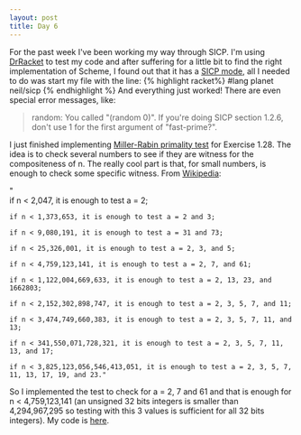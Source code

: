 ```yaml
---
layout: post
title: Day 6
---
```


For the past week I've been working my way through SICP. I'm using [DrRacket](http://docs.racket-lang.org/drracket/) to test my code and after suffering for a little bit to find the right implementation of Scheme, I found out that it has a [SICP mode](http://www.neilvandyke.org/racket-sicp/), all I needed to do was start my file with the line:
{% highlight racket%}
#lang planet neil/sicp
{% endhighlight %}
And everything just worked! There are even special error messages, like:

>random: You called "(random 0)".  If you're doing SICP section 1.2.6, don't use 1 for the first argument of "fast-prime?".

I just finished implementing [Miller-Rabin primality test](http://en.wikipedia.org/wiki/Miller%E2%80%93Rabin_primality_test) for Exercise 1.28. The idea is to check several numbers to see if they are witness for the compositeness of n. The really cool part is that, for small numbers, is enough to check some specific witness. From [Wikipedia](http://en.wikipedia.org/wiki/Miller%E2%80%93Rabin_primality_test#Deterministic_variants_of_the_test):

"   
    if n < 2,047, it is enough to test a = 2;
   
    if n < 1,373,653, it is enough to test a = 2 and 3;
   
    if n < 9,080,191, it is enough to test a = 31 and 73;
   
    if n < 25,326,001, it is enough to test a = 2, 3, and 5;
   
    if n < 4,759,123,141, it is enough to test a = 2, 7, and 61;
   
    if n < 1,122,004,669,633, it is enough to test a = 2, 13, 23, and 1662803;
   
    if n < 2,152,302,898,747, it is enough to test a = 2, 3, 5, 7, and 11;
   
    if n < 3,474,749,660,383, it is enough to test a = 2, 3, 5, 7, 11, and 13;
   
    if n < 341,550,071,728,321, it is enough to test a = 2, 3, 5, 7, 11, 13, and 17;
   
    if n < 3,825,123,056,546,413,051, it is enough to test a = 2, 3, 5, 7, 11, 13, 17, 19, and 23."

So I implemented the test to check for a = 2, 7 and 61 and that is enough for n < 4,759,123,141 (an unsigned 32 bits integers is smaller than 4,294,967,295 so testing with this 3 values is sufficient for all 32 bits integers). My code is [here](https://github.com/adusca/SICP/blob/597a7bf2f076effc4f0ce7bfcc3d59edc8a101a6/exercise-1-28.scm).
